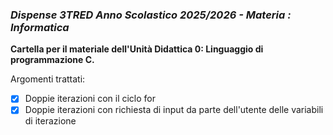 ### *Dispense 3TRED Anno Scolastico 2025/2026 - Materia : Informatica*

**Cartella per il materiale dell'Unità Didattica 0: Linguaggio di programmazione C.**

Argomenti trattati:
- [x] Doppie iterazioni con il ciclo for
- [X] Doppie iterazioni con richiesta di input da parte dell'utente delle variabili di iterazione
